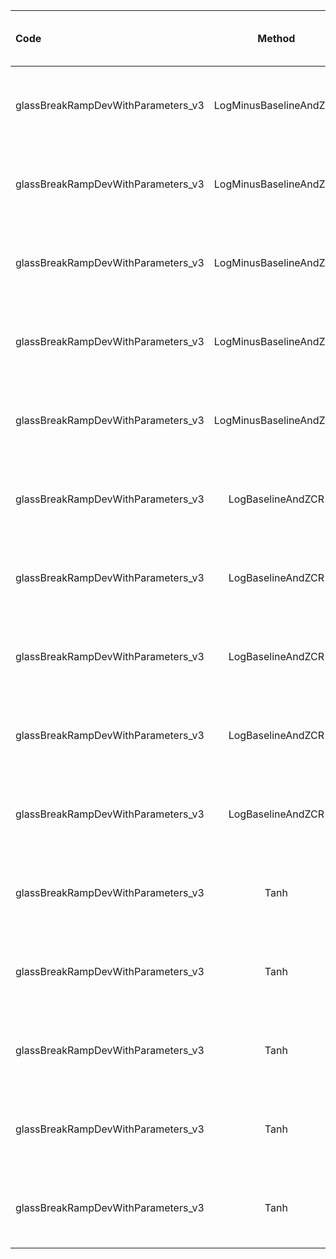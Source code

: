 | Code      | Method     | File      | Duration | Missed Detections, False Triggers | Mean Latency |
| :------------- | :----------: | -----------: | :------------- | :----------: | -----------: |
| glassBreakRampDevWithParameters_v3 | LogMinusBaselineAndZCR | GB_TestClip_v1_16000 | Duration = 151.72 | Missed Detections = 2 / 20 , False Triggers = 16 | Mean Latency = 78msec |
| glassBreakRampDevWithParameters_v3 | LogMinusBaselineAndZCR | GB_TestClip_v1_16000_mixed_included | Duration = 247.02 | Missed Detections = 5 / 50 , False Triggers = 20 | Mean Latency = 57.1msec |
| glassBreakRampDevWithParameters_v3 | LogMinusBaselineAndZCR | GB_TestClip_Training_v1_16000 | Duration = 597.46 | Missed Detections = 5 / 50 , False Triggers = 27 | Mean Latency = 75.1msec |
| glassBreakRampDevWithParameters_v3 | LogMinusBaselineAndZCR | GB_TestClip_v2_16000 | Duration = 108.83 | Missed Detections = 4 / 23 , False Triggers = 2 | Mean Latency = 49.5msec |
| glassBreakRampDevWithParameters_v3 | LogMinusBaselineAndZCR | GB_TestClip_Short_v1_16000 | Duration = 26.81 | Missed Detections = 2 / 5 , False Triggers = 5 | Mean Latency = 76.6msec |
| glassBreakRampDevWithParameters_v3 | LogBaselineAndZCR | GB_TestClip_v1_16000 | Duration = 151.72 | Missed Detections = 0 / 20 , False Triggers = 9 | Mean Latency = 81.3msec |
| glassBreakRampDevWithParameters_v3 | LogBaselineAndZCR | GB_TestClip_v1_16000_mixed_included | Duration = 247.02 | Missed Detections = 5 / 50 , False Triggers = 17 | Mean Latency = 58msec |
| glassBreakRampDevWithParameters_v3 | LogBaselineAndZCR | GB_TestClip_Training_v1_16000 | Duration = 597.46 | Missed Detections = 3 / 50 , False Triggers = 35 | Mean Latency = 84.3msec |
| glassBreakRampDevWithParameters_v3 | LogBaselineAndZCR | GB_TestClip_v2_16000 | Duration = 108.83 | Missed Detections = 0 / 23 , False Triggers = 2 | Mean Latency = 62.3msec |
| glassBreakRampDevWithParameters_v3 | LogBaselineAndZCR | GB_TestClip_Short_v1_16000 | Duration = 26.81 | Missed Detections = 0 / 5 , False Triggers = 0 | Mean Latency = 77.9msec |
| glassBreakRampDevWithParameters_v3 | Tanh | GB_TestClip_v1_16000 | Duration = 151.72 | Missed Detections = 0 / 20 , False Triggers = 7 | Mean Latency = 78.5msec |
| glassBreakRampDevWithParameters_v3 | Tanh | GB_TestClip_v1_16000_mixed_included | Duration = 247.02 | Missed Detections = 3 / 50 , False Triggers = 19 | Mean Latency = 65.1msec |
| glassBreakRampDevWithParameters_v3 | Tanh | GB_TestClip_Training_v1_16000 | Duration = 597.46 | Missed Detections = 2 / 50 , False Triggers = 24 | Mean Latency = 89.1msec |
| glassBreakRampDevWithParameters_v3 | Tanh | GB_TestClip_v2_16000 | Duration = 108.83 | Missed Detections = 0 / 23 , False Triggers = 2 | Mean Latency = 52.7msec |
| glassBreakRampDevWithParameters_v3 | Tanh | GB_TestClip_Short_v1_16000 | Duration = 26.81 | Missed Detections = 0 / 5 , False Triggers = 0 | Mean Latency = 88.7msec |
